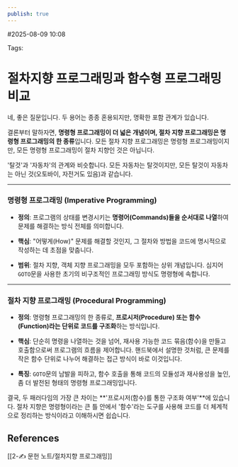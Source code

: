 ```yaml
---
publish: true
---
```

#2025-08-09 10:08

Tags:

# 절차지향 프로그래밍과 함수형 프로그래밍 비교
네, 좋은 질문입니다. 두 용어는 종종 혼용되지만, 명확한 포함 관계가 있습니다.

결론부터 말하자면, **명령형 프로그래밍이 더 넓은 개념이며, 절차 지향 프로그래밍은 명령형 프로그래밍의 한 종류**입니다. 모든 절차 지향 프로그래밍은 명령형 프로그래밍이지만, 모든 명령형 프로그래밍이 절차 지향인 것은 아닙니다.

'탈것'과 '자동차'의 관계와 비슷합니다. 모든 자동차는 탈것이지만, 모든 탈것이 자동차는 아닌 것(오토바이, 자전거도 있음)과 같습니다.

---

### 명령형 프로그래밍 (Imperative Programming)

- **정의**: 프로그램의 상태를 변경시키는 **명령어(Commands)들을 순서대로 나열**하여 문제를 해결하는 방식 전체를 의미합니다.
    
- **핵심**: "어떻게(How)" 문제를 해결할 것인지, 그 절차와 방법을 코드에 명시적으로 작성하는 데 초점을 맞춥니다.
    
- **범위**: 절차 지향, 객체 지향 프로그래밍을 모두 포함하는 상위 개념입니다. 심지어 `GOTO`문을 사용한 초기의 비구조적인 프로그래밍 방식도 명령형에 속합니다.
    

---

### 절차 지향 프로그래밍 (Procedural Programming)

- **정의**: 명령형 프로그래밍의 한 종류로, **프로시저(Procedure) 또는 함수(Function)라는 단위로 코드를 구조화**하는 방식입니다.
    
- **핵심**: 단순히 명령을 나열하는 것을 넘어, 재사용 가능한 코드 묶음(함수)을 만들고 호출함으로써 프로그램의 흐름을 제어합니다. 핸드북에서 설명한 것처럼, 큰 문제를 작은 함수 단위로 나누어 해결하는 접근 방식이 바로 이것입니다.
    
- **특징**: `GOTO`문의 남발을 피하고, 함수 호출을 통해 코드의 모듈성과 재사용성을 높인, 좀 더 발전된 형태의 명령형 프로그래밍입니다.
    

결국, 두 패러다임의 가장 큰 차이는 **'프로시저(함수)를 통한 구조화 여부'**에 있습니다. 절차 지향은 명령형이라는 큰 틀 안에서 '함수'라는 도구를 사용해 코드를 더 체계적으로 정리하는 방식이라고 이해하시면 쉽습니다.
## References
[[2-✍️ 문헌 노트/절차지향 프로그래밍]]
